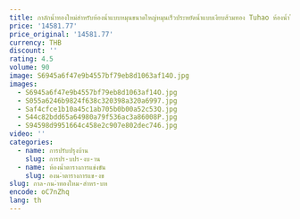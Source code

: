 ```yaml
---
title: กาลักน้ำทองใหม่สำหรับห้องน้ำแบบหมุนขนาดใหญ่หมุนเร็วประหยัดน้ำแบบเงียบส้วมทอง Tuhao ห้องน้ำในครัวเรือนขนาดเล็ก
price: '14581.77'
price_original: '14581.77'
currency: THB
discount: ''
rating: 4.5
volume: 90
image: S6945a6f47e9b4557bf79eb8d1063af14O.jpg
images:
  - S6945a6f47e9b4557bf79eb8d1063af14O.jpg
  - S055a6246b9824f638c320398a320a6997.jpg
  - Saf4cfce1b10a45c1ab705b0b00a52c53Q.jpg
  - S44c82bdd65a64980a79f536ac3a86008P.jpg
  - S94598d9951664c458e2c907e802dec746.jpg
video: ''
categories:
  - name: การปรับปรุงบ้าน
    slug: การปร-บปร-งบ-าน
  - name: ห้องน้ำตารางการแข่งขัน
    slug: องน-ำตารางการแข-งข
slug: กาล-กน-ำทองใหม-สำหร-บห
encode: oC7nZhq
lang: th
---
```

  